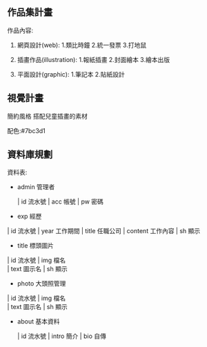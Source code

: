 

## 作品集計畫

作品內容:

1. 網頁設計(web): 1.類比時鐘 2.統一發票 3.打地鼠

2. 插畫作品(illustration): 1.報紙插畫  2.封面繪本  3.繪本出版

3. 平面設計(graphic): 1.筆記本 2.貼紙設計



## 視覺計畫

簡約風格 
搭配兒童插畫的素材

配色:#7bc3d1



## 資料庫規劃

資料表:

* admin 管理者

  | id        流水號 
  | acc       帳號
  | pw        密碼

* exp 經歷

 | id       流水號
 | year     工作期間
 | title    任職公司
 | content  工作內容
 | sh       顯示


* title 標頭圖片

 | id       流水號
 | img      檔名     
 | text     圖示名
 | sh       顯示


* photo 大頭照管理

 | id       流水號
 | img      檔名     
 | text     圖示名
 | sh       顯示


* about 基本資料
  
  | id        流水號 
  | intro     簡介
  | bio       自傳









